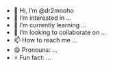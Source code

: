 - 👋 Hi, I’m @dr2mnoho
- 👀 I’m interested in ...
- 🌱 I’m currently learning ...
- 💞️ I’m looking to collaborate on ...
- 📫 How to reach me ...
- 😄 Pronouns: ...
- ⚡ Fun fact: ...

<!---
dr2mnoho/dr2mnoho is a ✨ special ✨ repository because its `README.md` (this file) appears on your GitHub profile.
You can click the Preview link to take a look at your changes.
--->
